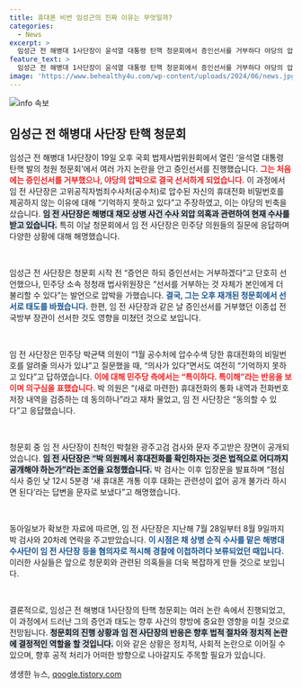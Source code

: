 ```yaml
---
title: 휴대폰 비번 임성근의 진짜 이유는 무엇일까?
categories:
  - News
excerpt: >
  임성근 전 해병대 1사단장이 윤석열 대통령 탄핵 청문회에서 증인선서를 거부하다 야당의 압박에 결국 선서했습니다. 주장하는 비밀번호 기억 문제와 친척 검사와의 문자 주고받기 논란이 불거지며 긴장감이 고조되고 있습니다.
feature_text: >
  임성근 전 해병대 1사단장이 윤석열 대통령 탄핵 청문회에서 증인선서를 거부하다 야당의 압박에 결국 선서했습니다. 주장하는 비밀번호 기억 문제와 친척 검사와의 문자 주고받기 논란이 불거지며 긴장감이 고조되고 있습니다.
image: 'https://www.behealthy4u.com/wp-content/uploads/2024/06/news.jpg'
---
```


<p><img src="https://www.behealthy4u.com/wp-content/uploads/2024/06/news.jpg" alt="info 속보" /></p>

<h2 data-ke-size="size26">임성근 전 해병대 사단장 탄핵 청문회</h2>

<p data-ke-size="size16">임성근 전 해병대 1사단장이 19일 오후 국회 법제사법위원회에서 열린 ‘윤석열 대통령 탄핵 발의 청원 청문회’에서 여러 가지 논란을 안고 증인선서를 진행했습니다. <b><span style="color: #ee2323;">그는 처음에는 증인선서를 거부했으나, 야당의 압박으로 결국 선서하게 되었습니다.</span></b> 이 과정에서 임 전 사단장은 고위공직자범죄수사처(공수처)로 압수된 자신의 휴대전화 비밀번호를 제공하지 않는 이유에 대해 “기억하지 못하고 있다”고 주장하였고, 이는 야당의 빈축을 샀습니다. <b><span style="background-color: #21538527;">임 전 사단장은 해병대 채모 상병 사건 수사 외압 의혹과 관련하여 현재 수사를 받고 있습니다.</span></b> 특히 이날 청문회에서 임 전 사단장은 민주당 의원들의 질문에 응답하며 다양한 상황에 대해 해명했습니다.</p>

<p data-ke-size="size16">&nbsp;</p>

<p>임성근 전 사단장은 청문회 시작 전 “증언은 하되 증인선서는 거부하겠다”고 단호히 선언했으나, 민주당 소속 정청래 법사위원장은 “선서를 거부하는 것 자체가 본인에게 더 불리할 수 있다”는 발언으로 압박을 가했습니다. <b><span style="color: #1a5490;">결국, 그는 오후 재개된 청문회에서 선서로 태도를 바꿨습니다.</span></b> 한편, 임 전 사단장과 같은 날 증인선서를 거부했던 이종섭 전 국방부 장관이 선서한 것도 영향을 미쳤던 것으로 보입니다.</p>

<p data-ke-size="size16">&nbsp;</p>

<p>임 전 사단장은 민주당 박균택 의원이 “1월 공수처에 압수수색 당한 휴대전화의 비밀번호를 알려줄 의사가 있냐”고 질문했을 때, “의사가 있다”면서도 여전히 “기억하지 못하고 있다”고 답하였습니다. <b><span style="color: #ee2323;">이에 대해 민주당 측에서는 “특이하다. 특이해”라는 반응을 보이며 의구심을 표했습니다.</span></b> 박 의원은 “(새로 마련한) 휴대전화의 통화 내역과 전화번호 저장 내역을 검증하는 데 동의하나”라고 재차 물었고, 임 전 사단장은 “동의할 수 있다”고 응답했습니다.</p>

<p data-ke-size="size16">&nbsp;</p>

<p>청문회 중 임 전 사단장이 친척인 박철완 광주고검 검사와 문자 주고받은 장면이 공개되었습니다. <b><span style="background-color: #21538527;">임 전 사단장은 “박 의원께서 휴대전화를 확인하자는 것은 법적으로 어디까지 공개해야 하는가”라는 조언을 요청했습니다.</span></b> 박 검사는 이후 입장문을 발표하며 “점심 식사 중인 낮 12시 5분경 ‘새 휴대폰 개통 이후 대화는 관련성이 없어 공개 불가라 하시면 된다’라는 답변을 문자로 보냈다”고 해명했습니다.</p>

<p data-ke-size="size16">&nbsp;</p>

<p>동아일보가 확보한 자료에 따르면, 임 전 사단장은 지난해 7월 28일부터 8월 9일까지 박 검사와 20차례 연락을 주고받았습니다. <b><span style="color: #1a5490;">이 시점은 채 상병 순직 수사를 맡은 해병대 수사단이 임 전 사단장 등을 혐의자로 적시해 경찰에 이첩하려다 보류되었던 때입니다.</span></b> 이러한 사실들은 앞으로 청문회와 관련된 의혹들을 더욱 복잡하게 만들 것으로 보입니다.</p>

<p data-ke-size="size16">&nbsp;</p>

<p>결론적으로, 임성근 전 해병대 1사단장의 탄핵 청문회는 여러 논란 속에서 진행되었고, 이 과정에서 드러난 그의 증언과 태도는 향후 사건의 향방에 중요한 영향을 미칠 것으로 전망됩니다. <b><span style="background-color: #21538527;">청문회의 진행 상황과 임 전 사단장의 반응은 향후 법적 절차와 정치적 논란에 결정적인 역할을 할 것입니다.</span></b> 이와 같은 상황은 정치적, 사회적 논란으로 이어질 수 있으며, 향후 공적 처리가 어떠한 방향으로 나아갈지도 주목할 필요가 있습니다.</p>
생생한 뉴스, <a href="https://qoogle.tistory.com" rel="dofollow">qoogle.tistory.com</a>


